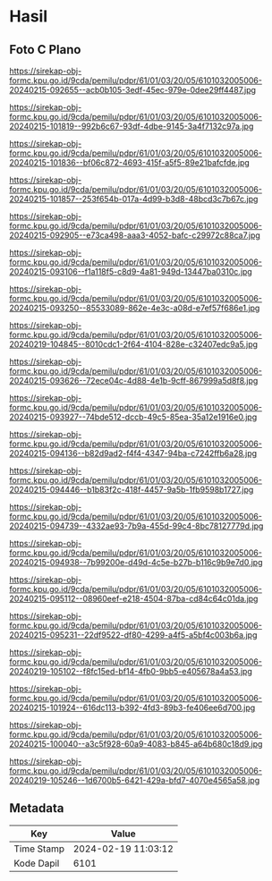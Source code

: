# Hasil

## Foto C Plano

https://sirekap-obj-formc.kpu.go.id/9cda/pemilu/pdpr/61/01/03/20/05/6101032005006-20240215-092655--acb0b105-3edf-45ec-979e-0dee29ff4487.jpg

https://sirekap-obj-formc.kpu.go.id/9cda/pemilu/pdpr/61/01/03/20/05/6101032005006-20240215-101819--992b6c67-93df-4dbe-9145-3a4f7132c97a.jpg

https://sirekap-obj-formc.kpu.go.id/9cda/pemilu/pdpr/61/01/03/20/05/6101032005006-20240215-101836--bf06c872-4693-415f-a5f5-89e21bafcfde.jpg

https://sirekap-obj-formc.kpu.go.id/9cda/pemilu/pdpr/61/01/03/20/05/6101032005006-20240215-101857--253f654b-017a-4d99-b3d8-48bcd3c7b67c.jpg

https://sirekap-obj-formc.kpu.go.id/9cda/pemilu/pdpr/61/01/03/20/05/6101032005006-20240215-092905--e73ca498-aaa3-4052-bafc-c29972c88ca7.jpg

https://sirekap-obj-formc.kpu.go.id/9cda/pemilu/pdpr/61/01/03/20/05/6101032005006-20240215-093106--f1a118f5-c8d9-4a81-949d-13447ba0310c.jpg

https://sirekap-obj-formc.kpu.go.id/9cda/pemilu/pdpr/61/01/03/20/05/6101032005006-20240215-093250--85533089-862e-4e3c-a08d-e7ef57f686e1.jpg

https://sirekap-obj-formc.kpu.go.id/9cda/pemilu/pdpr/61/01/03/20/05/6101032005006-20240219-104845--8010cdc1-2f64-4104-828e-c32407edc9a5.jpg

https://sirekap-obj-formc.kpu.go.id/9cda/pemilu/pdpr/61/01/03/20/05/6101032005006-20240215-093626--72ece04c-4d88-4e1b-9cff-867999a5d8f8.jpg

https://sirekap-obj-formc.kpu.go.id/9cda/pemilu/pdpr/61/01/03/20/05/6101032005006-20240215-093927--74bde512-dccb-49c5-85ea-35a12e1916e0.jpg

https://sirekap-obj-formc.kpu.go.id/9cda/pemilu/pdpr/61/01/03/20/05/6101032005006-20240215-094136--b82d9ad2-f4f4-4347-94ba-c7242ffb6a28.jpg

https://sirekap-obj-formc.kpu.go.id/9cda/pemilu/pdpr/61/01/03/20/05/6101032005006-20240215-094446--b1b83f2c-418f-4457-9a5b-1fb9598b1727.jpg

https://sirekap-obj-formc.kpu.go.id/9cda/pemilu/pdpr/61/01/03/20/05/6101032005006-20240215-094739--4332ae93-7b9a-455d-99c4-8bc78127779d.jpg

https://sirekap-obj-formc.kpu.go.id/9cda/pemilu/pdpr/61/01/03/20/05/6101032005006-20240215-094938--7b99200e-d49d-4c5e-b27b-b116c9b9e7d0.jpg

https://sirekap-obj-formc.kpu.go.id/9cda/pemilu/pdpr/61/01/03/20/05/6101032005006-20240215-095112--08960eef-e218-4504-87ba-cd84c64c01da.jpg

https://sirekap-obj-formc.kpu.go.id/9cda/pemilu/pdpr/61/01/03/20/05/6101032005006-20240215-095231--22df9522-df80-4299-a4f5-a5bf4c003b6a.jpg

https://sirekap-obj-formc.kpu.go.id/9cda/pemilu/pdpr/61/01/03/20/05/6101032005006-20240219-105102--f8fc15ed-bf14-4fb0-9bb5-e405678a4a53.jpg

https://sirekap-obj-formc.kpu.go.id/9cda/pemilu/pdpr/61/01/03/20/05/6101032005006-20240215-101924--616dc113-b392-4fd3-89b3-fe406ee6d700.jpg

https://sirekap-obj-formc.kpu.go.id/9cda/pemilu/pdpr/61/01/03/20/05/6101032005006-20240215-100040--a3c5f928-60a9-4083-b845-a64b680c18d9.jpg

https://sirekap-obj-formc.kpu.go.id/9cda/pemilu/pdpr/61/01/03/20/05/6101032005006-20240219-105246--1d6700b5-6421-429a-bfd7-4070e4565a58.jpg


## Metadata

| Key        | Value               |
| ---------- | ------------------- |
| Time Stamp | 2024-02-19 11:03:12 |
| Kode Dapil | 6101                |



